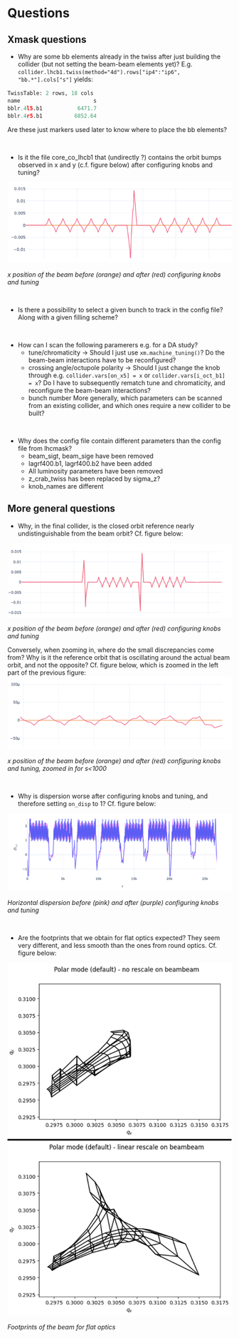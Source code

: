 # Questions

## Xmask questions

* Why are some bb elements already in the twiss after just building the collider (but not setting the beam-beam elements yet)? 
E.g. ```collider.lhcb1.twiss(method="4d").rows["ip4":"ip6", "bb.*"].cols["s"]``` yields:

```python
TwissTable: 2 rows, 18 cols
name                       s
bblr.4l5.b1           6471.7
bblr.4r5.b1          6852.64
```

Are these just markers used later to know where to place the bb elements?
  
<br/>
            
* Is it the file core_co_lhcb1 that (undirectly ?) contains the orbit bumps observed in x and y (c.f. figure below) after configuring knobs and tuning?

![](img/bumps.png)

*x position of the beam before (orange) and after (red) configuring knobs and tuning*

<br/> 

* Is there a possibility to select a given bunch to track in the config file? Along with a given filling scheme?

<br/> 

* How can I scan the following paramerers e.g. for a DA study?
  * tune/chromaticity -> Should I just use ```xm.machine_tuning()```? Do the beam-beam interactions have to be reconfigured?
  * crossing angle/octupole polarity -> Should I just change the knob through e.g. ```collider.vars[on_x5] = x``` or ```collider.vars[i_oct_b1] = x```? Do I have to subsequently rematch tune and chromaticity, and reconfigure the beam-beam interactions?
  * bunch number
  More generally, which parameters can be scanned from an existing collider, and which ones require a new collider to be built?

<br/> 

* Why does the config file contain different parameters than the config file from lhcmask?
  * beam_sigt, beam_sige have been removed
  * lagrf400.b1, lagrf400.b2 have been added
  * All luminosity parameters have been removed
  * z_crab_twiss has been replaced by sigma_z?
  * knob_names are different

## More general questions

* Why, in the final collider, is the closed orbit reference nearly undistinguishable from the beam orbit? Cf. figure below:
  
![](img/co-dezoom.png)

*x position of the beam before (orange) and after (red) configuring knobs and tuning*

Conversely, when zooming in, where do the small discrepancies come from? Why is it the reference orbit that is oscillating around the actual beam orbit, and not the opposite? Cf. figure below, which is zoomed in the left part of the previous figure:
![](img/co-zoom.png)

*x position of the beam before (orange) and after (red) configuring knobs and tuning, zoomed in for s<1000*

<br/> 


* Why is dispersion worse after configuring knobs and tuning, and therefore setting ```on_disp``` to 1? Cf. figure below:

![](img/disp.png)

*Horizontal dispersion before (pink) and after (purple) configuring knobs and tuning*

<br/>

* Are the footprints that we obtain for flat optics expected? They seem very different, and less smooth than the ones from round optics. Cf. figure below:

![](img/footprint.png)

*Footprints of the beam for flat optics*
